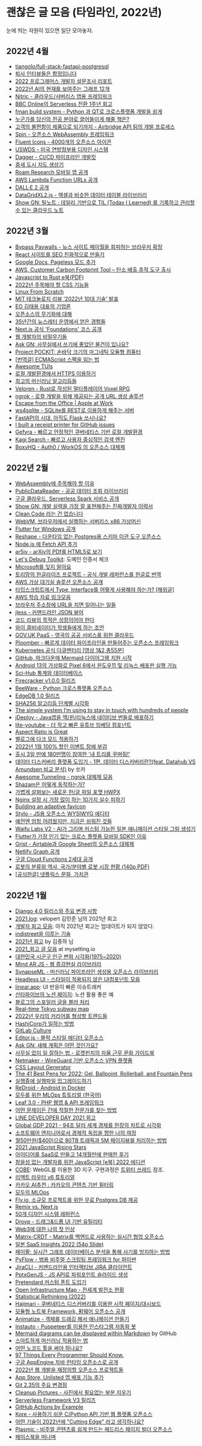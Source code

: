 # 괜찮은 글 모음 (타임라인, 2022년)

눈에 띄는 자원이 있으면 일단 모아놓자.

## 2022년 4월

* [tiangolo/full-stack-fastapi-postgresql](https://github.com/tiangolo/full-stack-fastapi-postgresql)
* [퇴사 인터뷰들은 함정입니다](https://news.hada.io/topic?id=6304)
* [2022 프로그래머스 개발자 설문조사 리포트](https://news.hada.io/topic?id=6305)
* [2022년 AI의 현재를 보여주는 그래프 12개](https://news.hada.io/topic?id=6297)
* [Nitric - 클라우드/서버리스 앱용 프레임워크](https://news.hada.io/topic?id=6293)
* [BBC Online의 Serverless 전환 1주년 회고](https://news.hada.io/topic?id=6291)
* [fman build system - Python 과 QT로 크로스플랫폼 개발을 쉽게](https://news.hada.io/topic?id=6288)
* [누군가를 당신의 전공 분야로 끌어들이게 해줄 책은?](https://news.hada.io/topic?id=6259)
* [고객의 불편함이 제품으로 되기까지 - Airbridge API 팀의 개발 프로세스](https://news.hada.io/topic?id=6273)
* [Spin - 오픈소스 WebAssembly 프레임워크](https://news.hada.io/topic?id=6286)
* [Fluent Icons - 4000개의 오픈소스 아이콘](https://news.hada.io/topic?id=6248)
* [USWDS - 미국 연방정부용 디자인 시스템](https://news.hada.io/topic?id=6263)
* [Dagger - CI/CD 파이프라인 개발킷](https://news.hada.io/topic?id=6269)
* [중세 도시 지도 생성기](https://news.hada.io/topic?id=6328)
* [Roam Research 모바일 앱 공개](https://news.hada.io/topic?id=6331)
* [AWS Lambda Function URLs 공개](https://news.hada.io/topic?id=6329)
* [DALL·E 2 공개](https://news.hada.io/topic?id=6322)
* [DataGridXL2.js - 엑셀과 비슷한 데이터 테이블 라이브러리](https://news.hada.io/topic?id=6318)
* [Show GN: 틸노트 : 데일리 기반으로 TIL (Today I Learned) 를 기록하고 관리할 수 있는 클라우드 노트](https://news.hada.io/topic?id=6333)

## 2022년 3월

* [Bypass Paywalls - 뉴스 사이트 페이월을 회피하는 브라우저 확장](https://news.hada.io/topic?id=6092)
* [React 사이트를 SEO 친화적으로 만들기](https://news.hada.io/topic?id=6081)
* [Google Docs, Pageless 모드 추가](https://news.hada.io/topic?id=6087)
* [AWS, Customer Carbon Footprint Tool – 탄소 배출 추적 도구 출시](https://news.hada.io/topic?id=6091)
* [Javascript to Rust e북(PDF)](https://news.hada.io/topic?id=6068)
* [2022년 주목해야 할 CSS 기능들](https://news.hada.io/topic?id=6076)
* [Linux From Scratch](https://news.hada.io/topic?id=6065)
* [MIT 테크놀로지 리뷰 ‘2022년 10대 기술’ 발표](https://news.hada.io/topic?id=6070)
* [EO 김태용 대표의 기업론](https://news.hada.io/topic?id=6078)
* [오픈소스의 무기화에 대해](https://news.hada.io/topic?id=6198)
* [35년간의 뉴스레터 운영에서 얻은 경험들](https://news.hada.io/topic?id=6201)
* [Next.js 공식 'Foundations' 코스 공개](https://news.hada.io/topic?id=6197)
* [웹 개발자의 비밀무기들](https://news.hada.io/topic?id=6199)
* [Ask GN: 사무실에서 쓰기에 좋았던 물건이 있나요?](https://news.hada.io/topic?id=6196)
* [Project POCKIT: 손바닥 크기의 마그네틱 모듈형 컴퓨터](https://news.hada.io/topic?id=6189)
* [[번역글] ECMAScript 스펙을 읽는 법](https://news.hada.io/topic?id=6188)
* [Awesome TUIs](https://github.com/rothgar/awesome-tuis)
* [로컬 개발환경에서 HTTPS 이용하기](https://news.hada.io/topic?id=6144)
* [최고의 머신러닝 알고리듬들](https://news.hada.io/topic?id=6156)
* [Veloren - Rust로 작성된 멀티플레이어 Voxel RPG](https://news.hada.io/topic?id=6157)
* [ngrok - 로컬 개발을 위해 제공되는 공개 URL 생성 솔루션](https://news.hada.io/topic?id=6151)
* [Escape from the Office | Apple at Work](https://news.hada.io/topic?id=6140)
* [ws4sqlite - SQLite를 REST로 이용하게 해주는 서버](https://news.hada.io/topic?id=6146)
* [FastAPI의 시대. 아직도 Flask 쓰시나요?](https://news.hada.io/topic?id=6233)
* [I built a receipt printer for GitHub issues](https://aschmelyun.com/blog/i-built-a-receipt-printer-for-github-issues/)
* [Gefyra - 빠르고 안정적인 쿠버네티스 기반 로컬 개발환경](https://news.hada.io/topic?id=6239)
* [Kagi Search - 빠르고 사용자 중심적인 검색 엔진](https://news.hada.io/topic?id=6223)
* [BoxyHQ - Auth0 / WorkOS 의 오픈소스 대체제](https://news.hada.io/topic?id=6226)

## 2022년 2월

* [WebAssembly에 주목해야 할 이유](https://news.hada.io/topic?id=5914)
* [PublicDataReader - 공공 데이터 조회 라이브러리](https://news.hada.io/topic?id=5913)
* [구글 클라우드, Serverless Spark 서비스 공개](https://news.hada.io/topic?id=5910)
* [Show GN: 개발 실력을 가장 잘 표현해주는 진짜개발자 이력서](https://news.hada.io/topic?id=5904)
* [Clean Code 라는 건 없습니다](https://news.hada.io/topic?id=5881)
* [WebVM, 브라우저에서 실행하는 서버리스 x86 가상머신](https://news.hada.io/topic?id=5893)
* [Flutter for Windows 공개](https://news.hada.io/topic?id=5901)
* [Reshape - 다운타임 없는 Postgres용 스키마 이관 도구 오픈소스](https://news.hada.io/topic?id=5892)
* [Node.js 에 Fetch API 추가](https://news.hada.io/topic?id=5872)
* [ar5iv - arXiv의 PDf를 HTML5로 보기](https://news.hada.io/topic?id=5874)
* [Let's Debug Toolkit](https://tools.letsdebug.net/cert-search): 도메인 인증서 체크
* [Microsoft를 잊지 말아요](https://news.hada.io/topic?id=5977)
* [토리맘의 한글라이즈 프로젝트 - 공식 개발 레퍼런스를 한글로 번역](https://news.hada.io/topic?id=5970)
* [AWS 가상 대기실 솔루션 오픈소스 공개](https://news.hada.io/topic?id=5971)
* [타입스크립트에서 Type, Interface를 어떻게 사용해야 하는가? [해외글]](https://news.hada.io/topic?id=5974)
* [AWS 학습 자료 링크모음](https://news.hada.io/topic?id=5952)
* [브라우저 주소창에 URL을 치면 일어나는 일들](https://news.hada.io/topic?id=5925)
* [jless - 커맨드라인 JSON 뷰어](https://news.hada.io/topic?id=5960)
* [코드 리뷰의 목적은 성장이어야 한다](https://news.hada.io/topic?id=5919)
* [와이 콤비네이터가 학생들에게 하는 조언](https://news.hada.io/topic?id=5941)
* [GOV.UK PaaS - 영국의 공공 서비스를 위한 클라우드](https://news.hada.io/topic?id=5944)
* [Ploomber - 빠르게 데이터 파이프라인을 만들어주는 오픈소스 프레임워크](https://news.hada.io/topic?id=5932)
* [Kubernetes 공식 다큐멘터리 [영상 1&2,총55분]](https://news.hada.io/topic?id=5983)
* [GitHub, 마크다운에 Mermaid 다이어그램 지원 시작](https://news.hada.io/topic?id=5982)
* [Android 13의 가상화로 Pixel 6에서 윈도우11 및 리눅스 배포판 실행 가능](https://news.hada.io/topic?id=5978)
* [Sci-Hub 통계와 데이터베이스](https://news.hada.io/topic?id=5976)
* [Firecracker v1.0.0 릴리즈](https://news.hada.io/topic?id=5967)
* [BeeWare - Python 크로스플랫폼 오픈소스](https://news.hada.io/topic?id=5955)
* [EdgeDB 1.0 릴리즈](https://news.hada.io/topic?id=5961)
* [SHA256 알고리듬 단계별 시각화](https://sha256algorithm.com/)
* [The simple system I’m using to stay in touch with hundreds of people](https://jakobgreenfeld.com/stay-in-touch)
* [jDeploy - Java앱을 맥/윈/리눅스에 네이티브 번들로 배포하기](https://news.hada.io/topic?id=5986)
* [lite-youtube - 더 작고 빠른 유튜브 임베딩 컴포넌트](https://news.hada.io/topic?id=5988)
* [Aspect Ratio is Great](https://css-irl.info/aspect-ratio-is-great/)
* [벨로그에 다크 모드 적용하기](https://velog.io/@velopert/velog-dark-mode)
* [2022년 1월 100% 할인 이벤트 장애 부검](https://tech.inflab.com/202201-event-postmortem/)
* [출시 3일 만에 180만명이 참여한 '내 트리를 꾸며줘!'](https://publy.co/content/6687)
* [데이터 디스커버리 플랫폼 도입기 - 1편. 데이터 디스커버리란?(feat. Datahub VS Amundsen 비교 분석)](https://tech.socarcorp.kr/data/2022/02/25/data-discovery-platform-01.html) by 쏘카
* [Awesome Tunneling - ngrok 대체제 모음](https://news.hada.io/topic?id=6045)
* [Shazam은 어떻게 동작하는가?](https://news.hada.io/topic?id=6047)
* [가볍게 살펴보는 새로운 한/글 파일 포맷 HWPX](https://news.hada.io/topic?id=6052)
* [Nginx 설정 시 가장 많이 하는 10가지 실수 피하기](https://news.hada.io/topic?id=6041)
* [Building an adaptive favicon](https://web.dev/building-an-adaptive-favicon/)
* [Stylo - JS용 오픈소스 WYSIWYG 에디터](https://news.hada.io/topic?id=6043)
* [예전엔 엄청 어려웠지만, 지금은 쉬워진 것들](https://news.hada.io/topic?id=6021)
* [Waifu Labs V2 - AI가 그리며 커스텀 가능한 일본 애니메이션 스타일 그림 생성기](https://news.hada.io/topic?id=6037)
* [Flutter가 가장 인기 있는 크로스 플랫폼 모바일 SDK인 이유](https://news.hada.io/topic?id=6032)
* [Grist - Airtable과 Google Sheet의 오픈소스 대체제](https://news.hada.io/topic?id=6025)
* [Netlify Graph 공개](https://www.netlify.com/blog/announcing-netlify-graph-a-faster-way-for-teams-to-develop-web-apps-with-apis)
* [구글 Cloud Functions 2세대 공개](https://news.hada.io/topic?id=6017)
* [로봇의 분류와 역사, 국가/분야별 로봇 시장 현황 (140p PDF)](https://news.hada.io/topic?id=6010)
* [[공식한글] 넷플릭스 문화, 가치관](https://news.hada.io/topic?id=6022)

## 2022년 1월

* [Django 4.0 릴리스와 주요 변경 사항](https://www.44bits.io/ko/post/django-4-0-release-note-summary)
* [2021.log](https://velog.io/@velopert/2021.log): velopert 김민준 님의 2021년 회고
* [개발자 회고 모음](https://github.com/oaksong/developers-retrospective): 아직 2021년 회고는 업데이트가 되지 않았다.
* [indistreet을 이루는 기술](https://slides.com/rotoshine/indistreet-tech-stack/)
* [2021년 회고](https://www.wisewiredbooks.com/blog/posts/2021년-회고/) by 김종하 님
* [2021_회고 글 모음](https://mysetting.io/posts/tag/2021_회고) at mysetting.io
* [대한민국 시군구 인구 변화 시각화(1975~2020)](https://vw-lab.tistory.com/100)
* [Mind AR JS - 웹 증강현실 라이브러리](https://news.hada.io/topic?id=5664)
* [SynapseML - 머신러닝 파이프라인 생성용 오픈소스 라이브러리](https://news.hada.io/topic?id=5662)
* [Headless UI - 스타일이 적용되지 않은 UI컴포넌트 모음](https://news.hada.io/topic?id=5660)
* [linear.app](https://linear.app): UI 반응이 빠른 이슈트래커
* [산타파이브의 노션 페이지](https://santafive.notion.site/3834450147f8438ba23daa934d7495a9): 노션 활용 좋은 예
* [블로그의 스포일러 글을 블러 처리](https://mj-trpg.tistory.com/33)
* [Real-time Tokyo subway map](https://minitokyo3d.com/)
* [2022년 우리의 커리어를 형성할 트렌드들](https://news.hada.io/topic?id=5672)
* [HashiCorp가 일하는 방법](https://news.hada.io/topic?id=5668)
* [GitLab Culture](https://about.gitlab.com/company/culture/)
* [Editor.js - 블럭 스타일 에디터 오픈소스](https://news.hada.io/topic?id=5667)
* [Ask GN: 새해 계획은 어떤 것인가요?](https://news.hada.io/topic?id=5666)
* [사무실 없이 일 잘하는 법 - 로켓펀치의 자율 근무 문화 가이드북](https://news.hada.io/topic?id=5705)
* [Netmaker - WireGuard 기반 오픈소스 VPN 플랫폼](https://news.hada.io/topic?id=5701)
* [CSS Layout Generator](https://news.hada.io/topic?id=5702)
* [The 41 Best Pens for 2022: Gel, Ballpoint, Rollerball, and Fountain Pens](https://www.jetpens.com/blog/The-41-Best-Pens-for-2022-Gel-Ballpoint-Rollerball-and-Fountain-Pens/pt/974)
* [실행중에 실행파일 업그레이드하기](https://news.hada.io/topic?id=5699)
* [ReDroid - Android in Docker](https://news.hada.io/topic?id=5694)
* [모두를 위한 MLOps 튜토리얼 (한국어)](https://news.hada.io/topic?id=5675)
* [Leaf 3.0 - PHP 웹앱 & API 프레임워크](https://news.hada.io/topic?id=5698)
* [어떤 문제이든 간에 적절한 전문가를 찾는 방법](https://news.hada.io/topic?id=5685)
* [LINE DEVELOPER DAY 2021 회고](https://news.hada.io/topic?id=5692)
* [Global GDP 2021 - 94조 달러 세계 경제를 한장의 차트로 시각화](https://news.hada.io/topic?id=5677)
* [소프트웨어 엔지니어로서 경제적 독립을 향한 나의 여정](https://news.hada.io/topic?id=5719)
* [월50만원($400)으로 80TB 트래픽과 5M 페이지뷰를 처리하는 방법](https://news.hada.io/topic?id=5717)
* [2021 JavaScript Rising Stars](https://news.hada.io/topic?id=5716)
* [아이디어를 SaaS로 만들고 14개월만에 판매한 후기](https://news.hada.io/topic?id=5715)
* [참을성 없는 개발자를 위한 JavaScript [e북] 2022 에디션](https://news.hada.io/topic?id=5718)
* [COBE](https://github.com/shuding/cobe): WebGL를 이용한 3D 지구. 구현과정은 [트위터 쓰레드](https://twitter.com/shuding_/status/1475916082875666441) 참조.
* [리액트 라우터 v6 튜토리얼](https://velog.io/@velopert/react-router-v6-tutorial)
* [카카오 AI추천 : 카카오의 콘텐츠 기반 필터링](https://tech.kakao.com/2021/12/27/content-based-filtering-in-kakao/)
* [모두의 MLOps](https://mlops-for-all.github.io/)
* [Fly.io, 소규모 프로젝트를 위한 무료 Postgres DB 제공](https://news.hada.io/topic?id=5803)
* [Remix vs. Next.js](https://news.hada.io/topic?id=5802)
* [50개 디자인 시스템 레퍼런스](https://news.hada.io/topic?id=5791)
* [Drovp - 드래그&드롭 UI 기반 유틸리티](https://news.hada.io/topic?id=5795)
* [Web3에 대한 나의 첫 인상](https://news.hada.io/topic?id=5771)
* [Matrix-CRDT - Matrix를 백엔드로 사용하는 실시간 협업 오픈소스](https://news.hada.io/topic?id=5780)
* [일본 SaaS Insights 2022 (54p Slide)](https://docsend.com/view/ttm4fzuh2d9saixj)
* [페이팔: 실시간 그래프 데이터베이스 분석을 통해 사기를 방지하는 방법](https://news.hada.io/topic?id=5782)
* [PyFlow - 범용 비주얼 스크립팅 프레임워크 for 파이썬](https://news.hada.io/topic?id=5777)
* [JiraCLI - 커맨드라인용 인터랙티브 JIRA 클라이언트](https://news.hada.io/topic?id=5775)
* [PptxGenJS - JS API로 파워포인트 슬라이드 생성](https://news.hada.io/topic?id=5778)
* [Pretendard 커스텀 폰트 도입기](https://news.hada.io/topic?id=5764)
* [Open Infrastructure Map - 전세계 발전소 현황](https://news.hada.io/topic?id=5760)
* [Statistical Rethinking (2022)](https://news.hada.io/topic?id=5761)
* [Hajimari - 쿠버네티스 디스커버리를 이용한 시작 페이지/대시보드](https://news.hada.io/topic?id=5806)
* [모듈형 노트북 Framework, 펌웨어 오픈소스 공개](https://news.hada.io/topic?id=5805)
* [Animatize - 객체를 드래깅 해서 애니메이션 만들기](https://animatize.com/)
* [Instauto - Puppeteer를 이용한 인스타그램 자동화 봇](https://news.hada.io/topic?id=5759)
* [Mermaid diagrams can be displayed within Markdown](https://github.com/github/roadmap/issues/372) by GitHub
* [스마트하게 머신러닝 적용하는 법](https://news.hada.io/topic?id=5779)
* [어떤 노코드 툴을 써야 하나요?](https://yozm.wishket.com/magazine/detail/1291/)
* [97 Things Every Programmer Should Know.](https://faun.pub/97-things-every-programmer-should-know-da1ceae9b8d0)
* [구글 AppEngine 자바 런타임 오픈소스로 공개](https://news.hada.io/topic?id=5855)
* [2022년 웹 개발을 재정의할 오픈소스 프로젝트들](https://news.hada.io/topic?id=5859)
* [App Store, Unlisted 앱 배포 기능 추가](https://news.hada.io/topic?id=5857)
* [Git 2.35의 주요 변경점](https://news.hada.io/topic?id=5856)
* [Cleanup Pictures - 사진에서 필요없는 부분 지우기](https://news.hada.io/topic?id=5843)
* [Serverless Framework V3 릴리즈](https://news.hada.io/topic?id=5851)
* [GitHub Actions by Example](https://news.hada.io/topic?id=5829)
* [Kore - 사용하기 쉬운 C/Python API 기반 웹 플랫폼 오픈소스](https://news.hada.io/topic?id=5842)
* [어떤 기술이 2022년에 "Cutting Edge" 라고 생각하나요?](https://news.hada.io/topic?id=5831)
* [Plasmic - 비주얼 콘텐츠를 쉽게 만드는 헤드리스 페이지 빌더 오픈소스](https://news.hada.io/topic?id=5835)
* [페이스북을 떠나며](https://news.hada.io/topic?id=5810)
